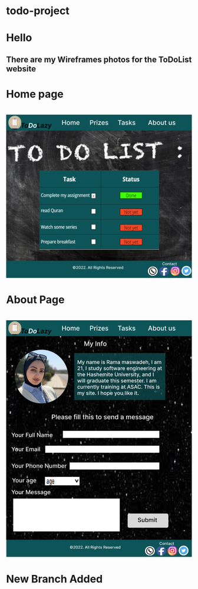 # todo-project
# Hello 
## There are my Wireframes photos for the ToDoList website 
# Home page  
#  
![home page ](./photos/Home.png)
# About Page   
#  
![About page ](./photos/about.png)

# New Branch Added  
